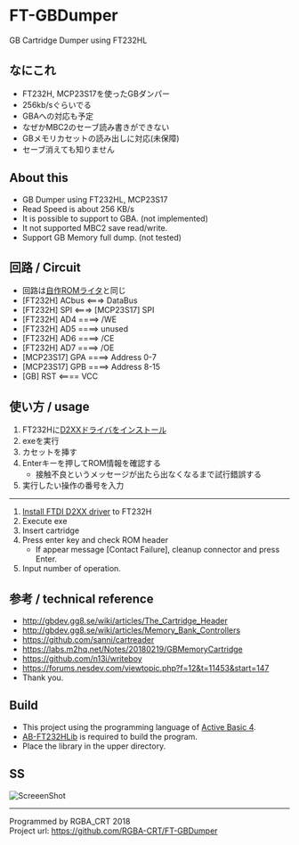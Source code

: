 # FT-GBDumper
GB Cartridge Dumper using FT232HL

## なにこれ
+ FT232H, MCP23S17を使ったGBダンパー
+ 256kb/sぐらいでる
+ GBAへの対応も予定
+ なぜかMBC2のセーブ読み書きができない
+ GBメモリカセットの読み出しに対応(未保障)
+ セーブ消えても知りません

## About this
+ GB Dumper using FT232HL, MCP23S17
+ Read Speed is about 256 KB/s
+ It is possible to support to GBA. (not implemented)
+ It not supported MBC2 save read/write.
+ Support GB Memory full dump. (not tested)

## 回路 / Circuit
+ 回路は[自作ROMライタ](https://github.com/RGBA-CRT/FT232H-EPROM-Prog)と同じ
+ [FT232H] ACbus <===> DataBus
+ [FT232H] SPI <===> [MCP23S17] SPI
+ [FT232H] AD4 ====> /WE
+ [FT232H] AD5 ====> unused
+ [FT232H] AD6 ====> /CE
+ [FT232H] AD7 ====> /OE
+ [MCP23S17] GPA ====> Address 0-7
+ [MCP23S17] GPB ====> Address 8-15
+ [GB] RST <==== VCC

## 使い方 / usage
1. FT232Hに[D2XXドライバをインストール](http://www.ftdichip.com/Drivers/D2XX.htm)
1. exeを実行
1. カセットを挿す
1. Enterキーを押してROM情報を確認する
   + 接触不良というメッセージが出たら出なくなるまで試行錯誤する
1. 実行したい操作の番号を入力
------------
1. [Install FTDI D2XX driver](http://www.ftdichip.com/Drivers/D2XX.htm) to FT232H
1. Execute exe
1. Insert cartridge
1. Press enter key and check ROM header
   + If appear message [Contact Failure], cleanup connector and press Enter.
1. Input number of operation.  


## 参考 / technical reference
+ http://gbdev.gg8.se/wiki/articles/The_Cartridge_Header
+ http://gbdev.gg8.se/wiki/articles/Memory_Bank_Controllers
+ https://github.com/sanni/cartreader
+ https://labs.m2hq.net/Notes/20180219/GBMemoryCartridge
+ https://github.com/n13i/writeboy
+ https://forums.nesdev.com/viewtopic.php?f=12&t=11453&start=147
+ Thank you.

## Build
+ This project using the programming language of [Active Basic 4](https://www.activebasic.com/).
+ [AB-FT232HLib](https://github.com/RGBA-CRT/AB-FT232HLib) is required to build the program.
+ Place the library in the upper directory.

## SS
![ScreeenShot](https://user-images.githubusercontent.com/19349443/45218101-58ae3e00-b2e1-11e8-8570-d32ac8b97ccd.png)

---
Programmed by RGBA_CRT 2018  
Project url: https://github.com/RGBA-CRT/FT-GBDumper

